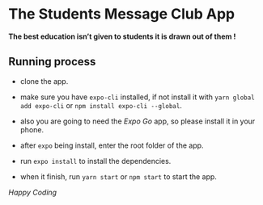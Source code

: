 # The Students Message Club App

**The best education isn’t given to students it is drawn out of them !**

## Running process

- clone the app.

- make sure you have `expo-cli` installed, if not install it with `yarn global add expo-cli` or `npm install expo-cli --global`.

- also you are going to need the _Expo Go_ app, so please install it in your phone.

- after `expo` being install, enter the root folder of the app.

- run `expo install` to install the dependencies.

- when it finish, run `yarn start` or `npm start` to start the app.

_Happy Coding_
